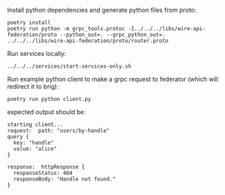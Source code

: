 Install python dependencies and generate python files from proto:

```
poetry install
poetry run python -m grpc_tools.protoc -I../../../libs/wire-api-federation/proto --python_out=. --grpc_python_out=. ../../../libs/wire-api-federation/proto/router.proto
```

Run services locally:

```
../../../services/start-services-only.sh
```

Run example python client to make a grpc request to federator (which will redirect it to brig):

```
poetry run python client.py
```

expected output should be:

```
starting client...
request:  path: "users/by-handle"
query {
  key: "handle"
  value: "alice"
}

response:  httpResponse {
  responseStatus: 404
  responseBody: "Handle not found."
}
```
